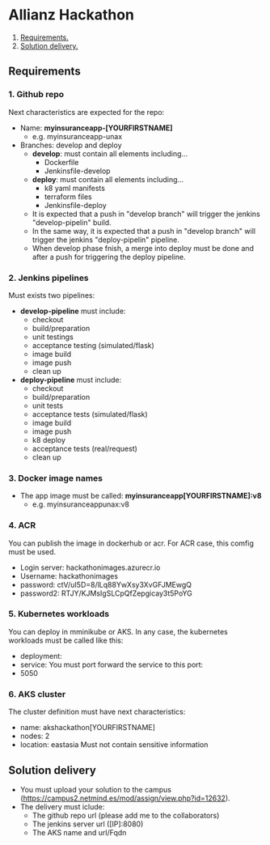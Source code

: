 # Allianz Hackathon
1. [ Requirements. ](#Requirements)
2. [ Solution delivery. ](#Solution_delivery)

<a name="Requirements"></a>
## Requirements

### 1. Github repo
Next characteristics are expected for the repo:
- Name: **myinsuranceapp-[YOURFIRSTNAME]**
  - e.g. myinsuranceapp-unax
- Branches: develop and deploy
  - **develop**: must contain all elements including...
    - Dockerfile
    - Jenkinsfile-develop
  - **deploy**: must contain all elements including...
    - k8 yaml manifests
    - terraform files
    - Jenkinsfile-deploy
  - It is expected that a push in "develop branch" will trigger the jenkins "develop-pipelin" build.
  - In the same way, it is expected that a push in "develop branch" will trigger the jenkins "deploy-pipelin" pipeline.
  - When develop phase fnish, a merge into deploy must be done and after a push for triggering the deploy pipeline.

### 2. Jenkins pipelines
Must exists two pipelines:
- **develop-pipeline** must include:
  - checkout
  - build/preparation
  - unit testings
  - acceptance testing (simulated/flask)
  - image build
  - image push
  - clean up
- **deploy-pipeline** must include:
  - checkout
  - build/preparation
  - unit tests
  - acceptance tests (simulated/flask)
  - image build
  - image push
  - k8 deploy
  - acceptance tests (real/request)
  - clean up

### 3. Docker image names
- The app image must be called: **myinsuranceapp[YOURFIRSTNAME]:v8**
  - e.g. myinsuranceappunax:v8

### 4. ACR
You can publish the image in dockerhub or acr. For ACR case, this comfig must be used.
- Login server: hackathonimages.azurecr.io
- Username: hackathonimages
- password: ctV/uI5D=8/lLq88YwXsy3XvGFJMEwgQ
- password2: RTJY/KJMsIgSLCpQfZepgicay3t5PoYG

### 5. Kubernetes workloads
You can deploy in mminikube or AKS. In any case, the kubernetes workloads must be called like this:
- deployment:
- service:
You must port forward the service to this port:
- 5050

### 6. AKS cluster
The cluster definition must have next characteristics:
- name: akshackathon[YOURFIRSTNAME]
- nodes: 2
- location: eastasia
Must not contain sensitive information

<a name="Solution_delivery"></a>
## Solution delivery
- You must upload your solution to the campus (https://campus2.netmind.es/mod/assign/view.php?id=12632).
- The delivery must iclude:
  - The github repo url (please add me to the collaborators)
  - The jenkins server url ([IP]:8080)
  - The AKS name and url/Fqdn